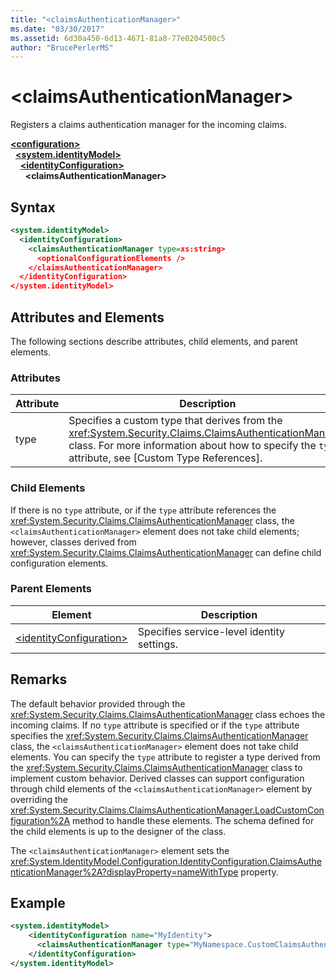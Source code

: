 ```yaml
---
title: "<claimsAuthenticationManager>"
ms.date: "03/30/2017"
ms.assetid: 6d30a450-6d13-4671-81a8-77e0204500c5
author: "BrucePerlerMS"
---
```

# \<claimsAuthenticationManager>
Registers a claims authentication manager for the incoming claims.  
  
[**\<configuration>**](../configuration-element.md)\
&nbsp;&nbsp;[**\<system.identityModel>**](system-identitymodel.md)\
&nbsp;&nbsp;&nbsp;&nbsp;[**\<identityConfiguration>**](identityconfiguration.md)\
&nbsp;&nbsp;&nbsp;&nbsp;&nbsp;&nbsp;**\<claimsAuthenticationManager>**  
  
## Syntax  
  
```xml  
<system.identityModel>  
  <identityConfiguration>  
    <claimsAuthenticationManager type=xs:string>  
      <optionalConfigurationElements />  
    </claimsAuthenticationManager>  
  </identityConfiguration>  
</system.identityModel>  
```  
  
## Attributes and Elements  
 The following sections describe attributes, child elements, and parent elements.  
  
### Attributes  
  
|Attribute|Description|  
|---------------|-----------------|  
|type|Specifies a custom type that derives from the <xref:System.Security.Claims.ClaimsAuthenticationManager> class. For more information about how to specify the `type` attribute, see [Custom Type References].|  
  
### Child Elements  
 If there is no `type` attribute, or if the `type` attribute references the <xref:System.Security.Claims.ClaimsAuthenticationManager> class, the `<claimsAuthenticationManager>` element does not take child elements; however, classes derived from <xref:System.Security.Claims.ClaimsAuthenticationManager> can define child configuration elements.  
  
### Parent Elements  
  
|Element|Description|  
|-------------|-----------------|  
|[\<identityConfiguration>](identityconfiguration.md)|Specifies service-level identity settings.|  
  
## Remarks  
 The default behavior provided through the <xref:System.Security.Claims.ClaimsAuthenticationManager> class echoes the incoming claims. If no `type` attribute is specified or if the `type` attribute specifies the <xref:System.Security.Claims.ClaimsAuthenticationManager> class, the `<claimsAuthenticationManager>` element does not take child elements. You can specify the `type` attribute to register a type derived from the <xref:System.Security.Claims.ClaimsAuthenticationManager> class to implement custom behavior. Derived classes can support configuration through child elements of the `<claimsAuthenticationManager>` element by overriding the <xref:System.Security.Claims.ClaimsAuthenticationManager.LoadCustomConfiguration%2A> method to handle these elements. The schema defined for the child elements is up to the designer of the class.  
  
 The `<claimsAuthenticationManager>` element sets the <xref:System.IdentityModel.Configuration.IdentityConfiguration.ClaimsAuthenticationManager%2A?displayProperty=nameWithType> property.  
  
## Example  
  
```xml  
<system.identityModel>  
    <identityConfiguration name="MyIdentity">  
      <claimsAuthenticationManager type="MyNamespace.CustomClaimsAuthenticationManager, MyAssembly"/>          
    </identityConfiguration>  
</system.identityModel>  
```
